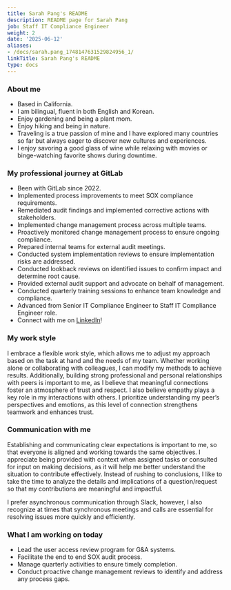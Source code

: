 ```yaml
---
title: Sarah Pang's README
description: README page for Sarah Pang
job: Staff IT Compliance Engineer
weight: 2
date: '2025-06-12'
aliases:
- /docs/sarah.pang_1748147631529824956_1/
linkTitle: Sarah Pang's README
type: docs
---
```


### About me

- Based in California.
- I am bilingual, fluent in both English and Korean.
- Enjoy gardening and being a plant mom.
- Enjoy hiking and being in nature.
- Traveling is a true passion of mine and I have explored many countries so far but always eager to discover new cultures and experiences.
- I enjoy savoring a good glass of wine while relaxing with movies or binge-watching favorite shows during downtime.

### My professional journey at GitLab

- Been with GitLab since 2022.
- Implemented process improvements to meet SOX compliance requirements.
- Remediated audit findings and implemented corrective actions with stakeholders.
- Implemented change management process across multiple teams.
- Proactively monitored change management process to ensure ongoing compliance.
- Prepared internal teams for external audit meetings.
- Conducted system implementation reviews to ensure implementation risks are addressed.
- Conducted lookback reviews on identified issues to confirm impact and determine root cause.
- Provided external audit support and advocate on behalf of management.
- Conducted quarterly training sessions to enhance team knowledge and compliance.
- Advanced from Senior IT Compliance Engineer to Staff IT Compliance Engineer role.
- Connect with me on [LinkedIn](https://www.linkedin.com/in/sarahpang72/)!

### My work style

I embrace a flexible work style, which allows me to adjust my approach based on the task at hand and the needs of my team. Whether working alone or collaborating with colleagues, I can modify my methods to achieve results. Additionally, building strong professional and personal relationships with peers is important to me, as I believe that meaningful connections foster an atmosphere of trust and respect. I also believe empathy plays a key role in my interactions with others. I prioritize understanding my peer’s perspectives and emotions, as this level of connection strengthens teamwork and enhances trust.

### Communication with me

Establishing and communicating clear expectations is important to me, so that everyone is aligned and working towards the same objectives. I appreciate being provided with context when assigned tasks or consulted for input on making decisions, as it will help me better understand the situation to contribute effectively. Instead of rushing to conclusions, I like to take the time to analyze the details and implications of a question/request so that my contributions are meaningful and impactful.

I prefer asynchronous communication through Slack, however, I also recognize at times that synchronous meetings and calls are essential for resolving issues more quickly and efficiently.

### What I am working on today

- Lead the user access review program for G&A systems.
- Facilitate the end to end SOX audit process.
- Manage quarterly activities to ensure timely completion.
- Conduct proactive change management reviews to identify and address any process gaps.
